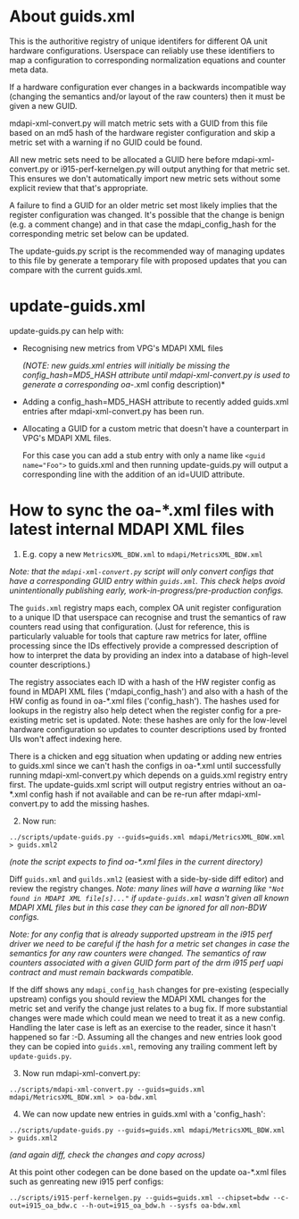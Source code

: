 # About guids.xml

This is the authoritive registry of unique identifers for different OA unit
hardware configurations. Userspace can reliably use these identifiers to map a
configuration to corresponding normalization equations and counter meta data.

If a hardware configuration ever changes in a backwards incompatible way
(changing the semantics and/or layout of the raw counters) then it must be
given a new GUID.

mdapi-xml-convert.py will match metric sets with a GUID from this file based on
an md5 hash of the hardware register configuration and skip a metric set with a
warning if no GUID could be found.

All new metric sets need to be allocated a GUID here before
mdapi-xml-convert.py or i915-perf-kernelgen.py will output anything for that
metric set. This ensures we don't automatically import new metric sets without
some explicit review that that's appropriate.

A failure to find a GUID for an older metric set most likely implies that the
register configuration was changed. It's possible that the change is benign
(e.g. a comment change) and in that case the mdapi_config_hash for the
corresponding metric set below can be updated.

The update-guids.py script is the recommended way of managing updates to this
file by generate a temporary file with proposed updates that you can compare
with the current guids.xml.


# update-guids.xml

update-guids.py can help with:

* Recognising new metrics from VPG's MDAPI XML files

  *(NOTE: new guids.xml entries will initially be missing the
  config_hash=MD5_HASH attribute until mdapi-xml-convert.py is used to generate
  a corresponding oa-*.xml config description)*

* Adding a config_hash=MD5_HASH attribute to recently added guids.xml entries
  after mdapi-xml-convert.py has been run.

* Allocating a GUID for a custom metric that doesn't have a counterpart in
  VPG's MDAPI XML files.

  For this case you can add a stub entry with only a name like `<guid
  name="Foo">` to guids.xml and then running update-guids.py will output a
  corresponding line with the addition of an id=UUID attribute.


# How to sync the oa-\*.xml files with latest internal MDAPI XML files

1. E.g. copy a new `MetricsXML_BDW.xml` to `mdapi/MetricsXML_BDW.xml`

*Note: that the `mdapi-xml-convert.py` script will only convert configs that
have a corresponding GUID entry within `guids.xml`. This check helps avoid
unintentionally publishing early, work-in-progress/pre-production configs.*

The `guids.xml` registry maps each, complex OA unit register configuration to a
unique ID that userspace can recognise and trust the semantics of raw counters
read using that configuration. (Just for reference, this is particularly
valuable for tools that capture raw metrics for later, offline processing since
the IDs effectively provide a compressed description of how to interpret the
data by providing an index into a database of high-level counter descriptions.)

The registry associates each ID with a hash of the HW register config as found in
MDAPI XML files ('mdapi_config_hash') and also with a hash of the HW config as
found in oa-\*.xml files ('config_hash'). The hashes used for lookups in the
registry also help detect when the register config for a pre-existing metric set
is updated. Note: these hashes are only for the low-level hardware configuration
so updates to counter descriptions used by fronted UIs won't affect indexing
here.

There is a chicken and egg situation when updating or adding new entries to
guids.xml since we can't hash the configs in oa-\*.xml until successfully running
mdapi-xml-convert.py which depends on a guids.xml registry entry first. The
update-guids.xml script will output registry entries without an oa-\*.xml config
hash if not available and can be re-run after mdapi-xml-convert.py to add the
missing hashes.

2. Now run:
```
../scripts/update-guids.py --guids=guids.xml mdapi/MetricsXML_BDW.xml > guids.xml2
```
*(note the script expects to find oa-\*.xml files in the current directory)*

Diff `guids.xml` and `guilds.xml2` (easiest with a side-by-side diff editor) and
review the registry changes. *Note: many lines will have a warning like `"Not
found in MDAPI XML file[s]..."` if `update-guids.xml` wasn't given all known
MDAPI XML files but in this case they can be ignored for all non-BDW configs.*

*Note: for any config that is already supported upstream in the i915 perf driver
we need to be careful if the hash for a metric set changes in case the semantics
for any raw counters were changed. The semantics of raw counters associated with
a given GUID form part of the drm i915 perf uapi contract and must remain
backwards compatible.*

If the diff shows any `mdapi_config_hash` changes for pre-existing (especially
upstream) configs you should review the MDAPI XML changes for the metric set and
verify the change just relates to a bug fix. If more substantial changes were
made which could mean we need to treat it as a new config. Handling the later
case is left as an exercise to the reader, since it hasn't happened so far :-D.
Assuming all the changes and new entries look good they can be copied into
`guids.xml`, removing any trailing comment left by `update-guids.py`.

3. Now run mdapi-xml-convert.py:
```
../scripts/mdapi-xml-convert.py --guids=guids.xml mdapi/MetricsXML_BDW.xml > oa-bdw.xml
```

4. We can now update new entries in guids.xml with a 'config_hash':
```
../scripts/update-guids.py --guids=guids.xml mdapi/MetricsXML_BDW.xml > guids.xml2
```
*(and again diff, check the changes and copy across)*

At this point other codegen can be done based on the update oa-\*.xml files such
as genreating new i915 perf configs:

```
../scripts/i915-perf-kernelgen.py --guids=guids.xml --chipset=bdw --c-out=i915_oa_bdw.c --h-out=i915_oa_bdw.h --sysfs oa-bdw.xml
```


